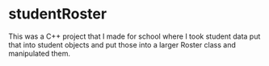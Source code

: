 # studentRoster
This was a C++ project that I made for school where I took student data put that into student objects and put those into a larger Roster class and manipulated them.
